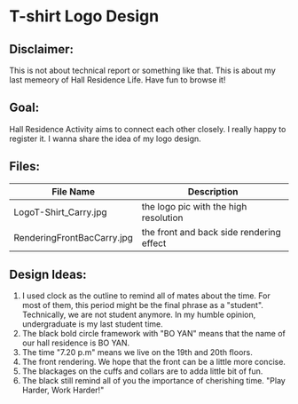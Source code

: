 # T-shirt Logo Design

## Disclaimer:
This is not about technical report or something like that. This is about my last memeory of Hall Residence Life. Have fun to browse it!

## Goal:
Hall Residence Activity aims to connect each other closely. I really happy to register it. I wanna share the idea of my logo design.

## Files:
|File Name|Description|
|---|---|
|LogoT-Shirt_Carry.jpg| the logo pic with the high resolution|
|RenderingFrontBacCarry.jpg| the front and back side rendering effect |

## Design Ideas:
1. I used clock as the outline to remind all of mates about the time. For most of them, this period might be the final phrase as a "student". Technically, we are not student anymore. In my humble opinion, undergraduate is my last student time.
2. The black bold circle framework with "BO YAN" means that the name of our hall residence is BO YAN.
3. The time "7.20 p.m" means we live on the 19th and 20th floors.
4. The front rendering. We hope that the front can be a little more concise.
5. The blackages on the cuffs and collars are to adda little bit of fun.
6. The black still remind all of you the importance of cherishing time. "Play Harder, Work Harder!"
